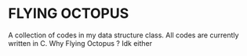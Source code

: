 # FLYING OCTOPUS

A collection of codes in my data structure class. All codes are currently written in C. Why Flying Octopus ? Idk either
